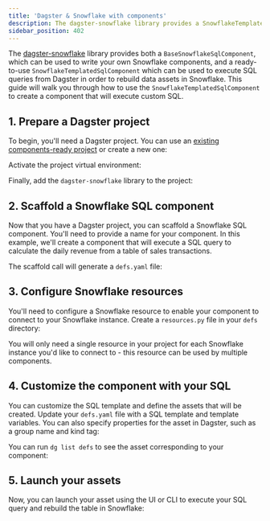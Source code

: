 ```yaml
---
title: 'Dagster & Snowflake with components'
description: The dagster-snowflake library provides a SnowflakeTemplatedSqlComponent, which can be used to represent templated SQL queries as assets in Dagster.
sidebar_position: 402
---
```


The [dagster-snowflake](/integrations/libraries/snowflake) library provides both a `BaseSnowflakeSqlComponent`, which can be used to write your own Snowflake components, and a ready-to-use `SnowflakeTemplatedSqlComponent` which can be used to execute SQL queries from Dagster in order to rebuild data assets in Snowflake. This guide will walk you through how to use the `SnowflakeTemplatedSqlComponent` to create a component that will execute custom SQL.

## 1. Prepare a Dagster project

To begin, you'll need a Dagster project. You can use an [existing components-ready project](/guides/build/projects/moving-to-components/migrating-project) or create a new one:

<CliInvocationExample path="docs_snippets/docs_snippets/guides/components/integrations/snowflake-sql-component/1-scaffold-project.txt" />

Activate the project virtual environment:

<CliInvocationExample content="source ../.venv/bin/activate" />

Finally, add the `dagster-snowflake` library to the project:

<CliInvocationExample path="docs_snippets/docs_snippets/guides/components/integrations/snowflake-sql-component/2-add-snowflake.txt" />

## 2. Scaffold a Snowflake SQL component

Now that you have a Dagster project, you can scaffold a Snowflake SQL component. You'll need to provide a name for your component. In this example, we'll create a component that will execute a SQL query to calculate the daily revenue from a table of sales transactions.

<CliInvocationExample path="docs_snippets/docs_snippets/guides/components/integrations/snowflake-sql-component/3-scaffold-snowflake-component.txt" />

The scaffold call will generate a `defs.yaml` file:

<CliInvocationExample path="docs_snippets/docs_snippets/guides/components/integrations/snowflake-sql-component/4-tree.txt" />

## 3. Configure Snowflake resources

You'll need to configure a Snowflake resource to enable your component to connect to your Snowflake instance. Create a `resources.py` file in your `defs` directory:

<CodeExample path="docs_snippets/docs_snippets/guides/components/integrations/snowflake-sql-component/6-resources.py" title="my_project/defs/resources.py" language="python" />

You will only need a single resource in your project for each Snowflake instance you'd like to connect to - this resource can be used by multiple components.

## 4. Customize the component with your SQL

You can customize the SQL template and define the assets that will be created. Update your `defs.yaml` file with a SQL template and template variables. You can also specify properties for the asset in Dagster, such as a group name and kind tag:

<CodeExample path="docs_snippets/docs_snippets/guides/components/integrations/snowflake-sql-component/7-customized-component.yaml" title="my_project/defs/daily_revenue/defs.yaml" language="yaml" />

You can run `dg list defs` to see the asset corresponding to your component:

<WideContent maxSize={1100}>
<CliInvocationExample path="docs_snippets/docs_snippets/guides/components/integrations/snowflake-sql-component/8-list-defs.txt" />
</WideContent>

## 5. Launch your assets

Now, you can launch your asset using the UI or CLI to execute your SQL query and rebuild the table in Snowflake:

<CliInvocationExample path="docs_snippets/docs_snippets/guides/components/integrations/snowflake-sql-component/9-launch.txt" />
